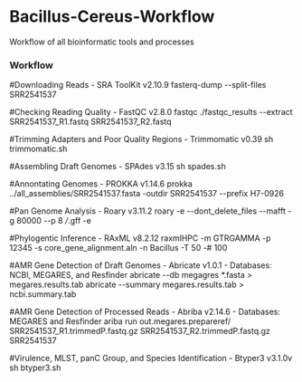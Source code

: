 # Bacillus-Cereus-Workflow
Workflow of all bioinformatic tools and processes

### Workflow ###

#Downloading Reads - SRA ToolKit v2.10.9
fasterq-dump --split-files SRR2541537

#Checking Reading Quality - FastQC v2.8.0
fastqc ./fastqc_results --extract SRR2541537_R1.fastq SRR2541537_R2.fastq

#Trimming Adapters and Poor Quality Regions - Trimmomatic v0.39
sh trimmomatic.sh 

#Assembling Draft Genomes - SPAdes v3.15
sh spades.sh

#Annontating Genomes - PROKKA v1.14.6
prokka ../all_assemblies/SRR2541537.fasta -outdir SRR2541537 --prefix H7-0926

#Pan Genome Analysis - Roary v3.11.2
roary -e --dont_delete_files --mafft -g 80000 --p 8  */*.gff -e

#Phylogentic Inference - RAxML v8.2.12
raxmlHPC -m GTRGAMMA -p 12345 -s core_gene_alignment.aln -n Bacillus -T 50 -# 100

#AMR Gene Detection of Draft Genomes - Abricate v1.0.1 - Databases: NCBI, MEGARES, and Resfinder
abricate --db megagres *.fasta > megares.results.tab
abricate --summary megares.results.tab > ncbi.summary.tab

#AMR Gene Detection of Processed Reads - Abriba v2.14.6 - Databases: MEGARES and Resfinder 
ariba run out.megares.prepareref/ SRR2541537_R1.trimmedP.fastq.gz SRR2541537_R2.trimmedP.fastq.gz SRR2541537

#Virulence, MLST, panC Group, and Species Identification - Btyper3 v3.1.0v 
sh btyper3.sh
